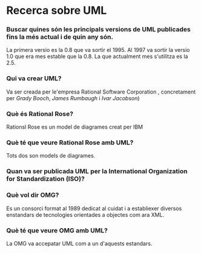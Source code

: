 # Recerca sobre UML

### Buscar quines són les principals versions de UML publicades fins la més actual i de quin any són.

La primera versio es la 0.8 que va sortir el 1995.
Al 1997 va sortir la versio 1.0 que era mes estable que la 0.8.
La que actualment mes s'utilitza es la 2.5.

### Qui va crear UML?

Va ser creada per le'empresa Rational Software Corporation , concretament per *Grady Booch*, *James Rumbaugh* i *Ivar Jacobson*)

### Què és Rational Rose?

Rationsl Rose es un model de diagrames creat per IBM 

### Què té que veure Rational Rose amb UML?

Tots dos son models de diagrames.

### Quan va ser publicada UML per la International Organization for Standardization (ISO)?



### Què vol dir OMG?

Es un consorci format al 1989 dedicat al cuidat i a establiexer diversos enstandars de tecnologies orientades a objectes com ara XML.

### Què té que veure OMG amb UML?

La OMG va accepatar UML com a un d'aquests estandars.

